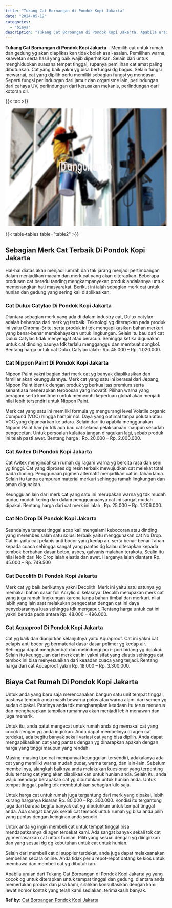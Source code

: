 ```yaml
---
title: "Tukang Cat Boroangan di Pondok Kopi Jakarta"
date: "2024-05-12"
categories: 
  - "biaya"
description: "Tukang Cat Boroangan di Pondok Kopi Jakarta. Apabila uraian dari Tukang Cat Boroangan di Pondok Kopi Jakarta yg yang cocok dg untuk diterapkan untuk tempat t..."
---
```


**Tukang Cat Boroangan di Pondok Kopi Jakarta** – Memilih cat untuk rumah dan gedung yg akan diaplikasikan tidak boleh asal-asalan. Pemilihan warna, keawetan serta hasil yang baik wajib diperhatikan. Selain dari untuk menghidupkan suasana tempat tinggal, rupanya pemilihan cat amat paling dibutuhkan. Cat yang baik yakni yg bisa berfungsi dg bagus. Selain fungsi mewarnai, cat yang dipilih perlu memiliki sebagian fungsi yg mendasar. Seperti fungsi perlindungan dari jamur dan organisme lain, perlindungan dari cahaya UV, perlindungan dari kerusakan mekanis, perlindungan dari kotoran dll.

{{< toc >}}

![Tukang Cat Boroangan di Pondok Kopi Jakarta](/images/jasa-cat-murah09.png)

{{< table-tables table="table2" >}}

## Sebagian Merk Cat Terbaik Di Pondok Kopi Jakarta

Hal-hal diatas akan menjadi lumrah dan tak jarang menjadi pertimbangan dalam menjadikan macam dan merk cat yang akan diterapkan. Beberapa produsen cat beradu tanding mengkampanyekan produk andalannya untuk memenangkan hati masyarakat. Berikut ini ialah sebagian merk cat untuk hunian dan gedung yang sering kali diaplikasikan:

### Cat Dulux Catylac Di Pondok Kopi Jakarta

Diantara sebagian merk yang ada di dalam industry cat, Dulux catylax adalah beberapa dari merk yg terbaik. Teknologi yg diterapkan pada produk ini yaitu Chroma-Brite, serta produk ini tdk mengaplikasikan bahan merkuri yang benar-benar membahayakan untuk lingkungan. Selain itu bau dari cat Dulux Catylac tidak menyengat atau beracun. Sehingga ketika digunakan untuk cat dinding baunya tdk terlalu mengganggu dan membuat dongkol. Bentang harga untuk cat Dulux Catylac ialah : Rp. 45.000 – Rp. 1.020.000.

### Cat Nippon Paint Di Pondok Kopi Jakarta

Nippon Paint yakni bagian dari merk cat yg banyak diaplikasikan dan familiar akan keunggulannya. Merk cat yang satu ini berasal dari Jepang, Nippon Paint identik dengan produk yg berkualitas premium serta senantiasa menerapkan terobosan yang inovatif. Pilihan warna yang beragam serta komitmen untuk memenuhi keperluan global akan menjadi nilai lebih tersendiri untuk Nippon Paint.

Merk cat yang satu ini memiliki formula yg mengurangi level Volatile organic Compund (VOC) hingga hampir nol. Daya yang optimal tanpa polutan atau VOC yang dipancarkan ke udara. Selain dari itu apabila menggunakan Nippon Paint hampir tdk ada bau cat selama pelaksanaan maupun sesudah pengecetan. Untuk persoalan kulaitas jangan diragukan lagi, sebab produk ini telah pasti awet. Bentang harga : Rp. 20.000 – Rp. 2.000.000.

### Cat Avitex Di Pondok Kopi Jakarta

Cat Avitex mengindahkan rumah dg ragam warna yg bercita rasa dan seni yg tinggi. Cat yang diproses dg resin terbaik mewujudkan cat melekat total pada dinding. Penggunaan pigmen alternatif menjadikan cat ini tahan lama. Selain itu tanpa campuran material merkuri sehingga ramah lingkungan dan aman digunakan.

Keunggulan lain dari merk cat yang satu ini merupakan warna yg tdk mudah pudar, mudah kering dan dalam pengguanaanya cat ini sangat mudah dipakai. Rentang harga dari cat merk ini ialah : Rp. 25.000 – Rp. 1.206.000.

### Cat No Drop Di Pondok Kopi Jakarta

Seandainya tempat tinggal acap kali mengalami kebocoran atau dinding yang merembes salah satu solusi terbaik yaitu menggunakan cat No Drop. Cat ini yaitu cat pelapis anti bocor yang kedap air, serta benar-benar Tahan kepada cuaca sehingga sangat yang pantas dg kalau diterapkan kepada tembok berbahan dasar beton, asbes, galvanis malahan terakota. Sealin itu nilai lebih dari No Drop ialah elastis dan awet. Harganya ialah diantara Rp. 45.000 – Rp. 749.500

### Cat Decolith Di Pondok Kopi Jakarta

Merk cat yg baik berikutnya yakni Decolith. Merk ini yaitu satu satunya yg memakai bahan dasar full Acrylic di kelasnya. Decolih merupakan merk cat yang juga ramah lingkungan karena tanpa bahan timbal dan merkuri. nilai lebih yang lain saat melakukan pengecatan dengan cat ini daya penyebarannya luas sehingga tdk mengapur. Rentang harga untuk cat ini yakni berada pada antara Rp. 48.000 – 496.000.

### Cat Aquaproof Di Pondok Kopi Jakarta

Cat yg baik dan dianjurkan selanjutnya yaitu Aquaproof. Cat ini yakni cat pelapis anti bocor yg bermaterial dasar dasar polimer yg kedap air. Sehingga dapat menghambat dan melindungi pori- pori bidang yg dipakai. Selain itu keunggulan dari merk cat ini yakni sifat yang elastis sehingga cat tembok ini bisa menyesuaikan dari keaadan cuaca yang terjadi. Rentang harga dari cat Aquaproof yakni Rp. 18.000 – Rp. 3.300.000.

## Biaya Cat Rumah Di Pondok Kopi Jakarta

Untuk anda yang baru saja merencanakan bangun satu unit tempat tinggal, pastinya tembok anda masih bewarna polos atau warna alami dari semen yg sudah dipakai. Pastinya anda tdk mengharapkan keadaan itu terus menerus dan mengharapkan tampilan rumahnya akan menjadi lebih menawan dan juga menarik.

Untuk itu, anda patut mengecat untuk rumah anda dg memakai cat yang cocok dengan yg anda inginkan. Anda dapat membelinya di agen cat terdekat, ada begitu banyak sekali variasi cat yang bisa dipilih. Anda dapat mengaplikasikan cat yang pantas dengan yg diharapkan apakah dengan harga yang tinggi maupun yang rendah.

Masing-masing tipe cat mempunyai keunggulan tersendiri, adakalanya ada cat yang memiliki warna mudah pudar, warna terang, dan lain-lain. Sebelum membelinya, alangkah baiknya anda melakukan kuesioner yang terpenting dulu tentang cat yang akan diaplikasikan untuk hunian anda. Selain itu, anda wajib menduga berapakah cat yg dibutuhkan untuk hunian anda. Untuk tempat tinggal, paling tdk membutuhkan sebagian kilo saja.

Untuk harga cat untuk rumah juga tergantung dari merk yang dipakai, lebih kurang harganya kisaran Rp. 80.000 – Rp. 300.000. Kondisi itu tergantung juga dari barapa begitu banyak cat yg dibutuhkan untuk tempat tinggal anda. Ada sangat banyak sekali cat tembok untuk rumah yg bisa anda pilih yang pantas dengan keinginan anda sendiri.

Untuk anda yg ingin membeli cat untuk tempat tinggal bisa mendapatkannya di agen terdekat kami. Ada sangat banyak sekali tok cat yg memasarkan cat untuk hunian. Pilih yang sesuai dengan yg diinginkan dan yang sesuai dg dg kebutuhan untuk cat untuk hunian.

Selain dari membeli cat di supplier terdekat, anda juga dapat melaksanakan pembelian secara online. Anda tidak perlu repot-repot datang ke kios untuk membawa dan membeli cat yg dibutuhkan.

Apabila uraian dari Tukang Cat Boroangan di Pondok Kopi Jakarta yg yang cocok dg untuk diterapkan untuk tempat tinggal dan gedung. diantara anda memerlukan produk dan jasa kami, silahkan konsultasikan dengan kami lewat nomor kontak yang telah kami sediakan. terimakasih banyak.

**Ref by:** [Cat Boroangan Pondok Kopi Jakarta](https://id.wikipedia.org/wiki/Cat)
